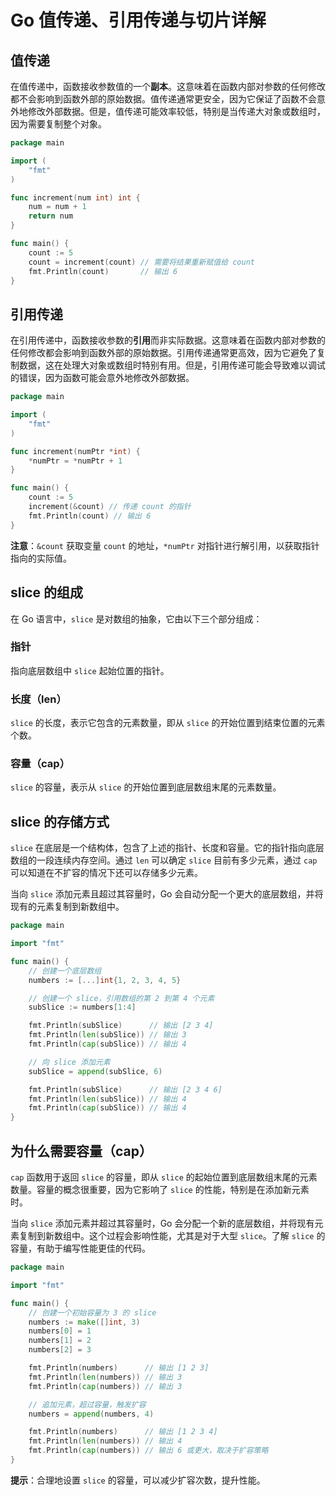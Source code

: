 # Go 值传递、引用传递与切片详解

## 值传递

在值传递中，函数接收参数值的一个**副本**。这意味着在函数内部对参数的任何修改都不会影响到函数外部的原始数据。值传递通常更安全，因为它保证了函数不会意外地修改外部数据。但是，值传递可能效率较低，特别是当传递大对象或数组时，因为需要复制整个对象。

```go
package main

import (
	"fmt"
)

func increment(num int) int {
	num = num + 1
	return num
}

func main() {
	count := 5
	count = increment(count) // 需要将结果重新赋值给 count
	fmt.Println(count)       // 输出 6
}
```

## 引用传递

在引用传递中，函数接收参数的**引用**而非实际数据。这意味着在函数内部对参数的任何修改都会影响到函数外部的原始数据。引用传递通常更高效，因为它避免了复制数据，这在处理大对象或数组时特别有用。但是，引用传递可能会导致难以调试的错误，因为函数可能会意外地修改外部数据。

```go
package main

import (
	"fmt"
)

func increment(numPtr *int) {
	*numPtr = *numPtr + 1
}

func main() {
	count := 5
	increment(&count) // 传递 count 的指针
	fmt.Println(count) // 输出 6
}
```

**注意**：`&count` 获取变量 `count` 的地址，`*numPtr` 对指针进行解引用，以获取指针指向的实际值。

## slice 的组成

在 Go 语言中，`slice` 是对数组的抽象，它由以下三个部分组成：

### 指针

指向底层数组中 `slice` 起始位置的指针。

### 长度（len）

`slice` 的长度，表示它包含的元素数量，即从 `slice` 的开始位置到结束位置的元素个数。

### 容量（cap）

`slice` 的容量，表示从 `slice` 的开始位置到底层数组末尾的元素数量。

## slice 的存储方式

`slice` 在底层是一个结构体，包含了上述的指针、长度和容量。它的指针指向底层数组的一段连续内存空间。通过 `len` 可以确定 `slice` 目前有多少元素，通过 `cap` 可以知道在不扩容的情况下还可以存储多少元素。

当向 `slice` 添加元素且超过其容量时，Go 会自动分配一个更大的底层数组，并将现有的元素复制到新数组中。

```go
package main

import "fmt"

func main() {
	// 创建一个底层数组
	numbers := [...]int{1, 2, 3, 4, 5}

	// 创建一个 slice，引用数组的第 2 到第 4 个元素
	subSlice := numbers[1:4]

	fmt.Println(subSlice)      // 输出 [2 3 4]
	fmt.Println(len(subSlice)) // 输出 3
	fmt.Println(cap(subSlice)) // 输出 4

	// 向 slice 添加元素
	subSlice = append(subSlice, 6)

	fmt.Println(subSlice)      // 输出 [2 3 4 6]
	fmt.Println(len(subSlice)) // 输出 4
	fmt.Println(cap(subSlice)) // 输出 4
}
```

## 为什么需要容量（cap）

`cap` 函数用于返回 `slice` 的容量，即从 `slice` 的起始位置到底层数组末尾的元素数量。容量的概念很重要，因为它影响了 `slice` 的性能，特别是在添加新元素时。

当向 `slice` 添加元素并超过其容量时，Go 会分配一个新的底层数组，并将现有元素复制到新数组中。这个过程会影响性能，尤其是对于大型 `slice`。了解 `slice` 的容量，有助于编写性能更佳的代码。

```go
package main

import "fmt"

func main() {
	// 创建一个初始容量为 3 的 slice
	numbers := make([]int, 3)
	numbers[0] = 1
	numbers[1] = 2
	numbers[2] = 3

	fmt.Println(numbers)      // 输出 [1 2 3]
	fmt.Println(len(numbers)) // 输出 3
	fmt.Println(cap(numbers)) // 输出 3

	// 追加元素，超过容量，触发扩容
	numbers = append(numbers, 4)

	fmt.Println(numbers)      // 输出 [1 2 3 4]
	fmt.Println(len(numbers)) // 输出 4
	fmt.Println(cap(numbers)) // 输出 6 或更大，取决于扩容策略
}
```

**提示**：合理地设置 `slice` 的容量，可以减少扩容次数，提升性能。
